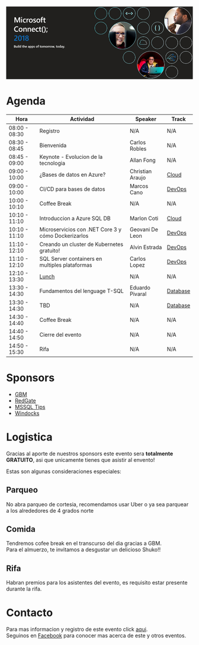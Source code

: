 ![Header](images/header.jpg)

# Agenda


Hora | Actividad | Speaker | Track
--- | --- | ---  | --- 
08:00 - 08:30 | Registro | N/A | N/A 
08:30 - 08:45 | Bienvenida | Carlos Robles | N/A 
08:45 - 09:00 | Keynote - Evolucion de la tecnologia | Allan Fong | N/A 
09:00 - 10:00 | ¿Bases de datos en Azure? | Christian Araujo | [Cloud]()
09:00 - 10:00 | CI/CD para bases de datos | Marcos Cano | [DevOps]()
10:00 - 10:10 | Coffee Break | N/A | N/A 
10:10 - 11:10 | Introduccion a Azure SQL DB | Marlon Coti | [Cloud]()
10:10 - 11:10 | Microservicios con .NET Core 3 y cómo Dockerizarlos | Geovani De Leon | [DevOps]()
11:10 - 12:10 | Creando un cluster de Kubernetes gratuito! | Alvin Estrada | [DevOps]()
11:10 - 12:10 | SQL Server containers en multiples plataformas | Carlos Lopez | [DevOps]()
12:10 - 13:30 | [Lunch](#Comida) | N/A | N/A
13:30 - 14:30 | Fundamentos del lenguage T-SQL | Eduardo Pivaral | [Database]()
13:30 - 14:30 | TBD | N/A | [Database]()
14:30 - 14:40 | Coffee Break | N/A | N/A
14:40 - 14:50 | Cierre del evento | N/A | N/A
14:50 - 15:30 | Rifa | N/A | N/A

# Sponsors

* [GBM]()
* [RedGate]()
* [MSSQL Tips]()
* [Windocks]()

# Logistica

Gracias al aporte de nuestros sponsors este evento sera **totalmente GRATUITO**, asi que unicamente tienes que asistir al envento!

Estas son algunas consideraciones especiales:

## Parqueo
No abra parqueo de cortesia, recomendamos usar Uber o ya sea parquear a los alrededores de 4 grados norte

## Comida
Tendremos cofee break en el transcurso del dia gracias a GBM.  
Para el almuerzo, te invitamos a desgustar un delicioso Shuko!!

## Rifa
Habran premios para los asistentes del evento, es requisito estar presente durante la rifa.

# Contacto
Para mas informacion y registro de este evento click [aqui](https://www.eventbrite.ca/e/modern-migration-tour-2019-guatemala-tickets-61944098466).  
Seguinos en [Facebook](https://www.facebook.com/groups/gtssug/) para conocer mas acerca de este y otros eventos.
